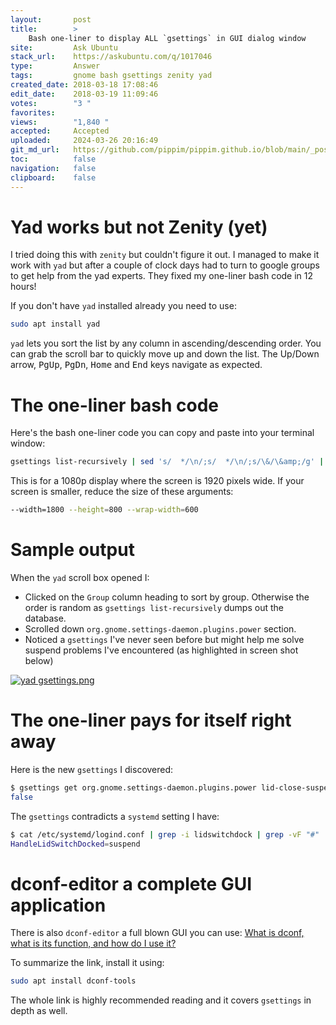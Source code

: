 ```yaml
---
layout:       post
title:        >
    Bash one-liner to display ALL `gsettings` in GUI dialog window
site:         Ask Ubuntu
stack_url:    https://askubuntu.com/q/1017046
type:         Answer
tags:         gnome bash gsettings zenity yad
created_date: 2018-03-18 17:08:46
edit_date:    2018-03-19 11:09:46
votes:        "3 "
favorites:    
views:        "1,840 "
accepted:     Accepted
uploaded:     2024-03-26 20:16:49
git_md_url:   https://github.com/pippim/pippim.github.io/blob/main/_posts/2018/2018-03-18-Bash-one-liner-to-display-ALL-_gsettings_-in-GUI-dialog-window.md
toc:          false
navigation:   false
clipboard:    false
---
```


# Yad works but not Zenity (yet)



I tried doing this with `zenity` but couldn't figure it out. I managed to make it work with `yad` but after a couple of clock days had to turn to google groups to get help from the yad experts. They fixed my one-liner bash code in 12 hours!

If you don't have `yad` installed already you need to use:

``` bash
sudo apt install yad
```

`yad` lets you sort the list by any column in ascending/descending order. You can grab the scroll bar to quickly move up and down the list. The Up/Down arrow, <kbd>PgUp</kbd>, <kbd>PgDn</kbd>, <kbd>Home</kbd> and <kbd>End</kbd> keys navigate as expected.

# The one-liner bash code

Here's the bash one-liner code you can copy and paste into your terminal window:

``` bash
gsettings list-recursively | sed 's/  */\n/;s/  */\n/;s/\&/\&amp;/g' | yad --list --title "gsettings" --item-seperator='\n' --width=1800 --height=800 --wrap-width=600 --column=Group --column=Key --column=Setting --no-markup
```

This is for a 1080p display where the screen is 1920 pixels wide. If your screen is smaller, reduce the size of these arguments:

``` bash
--width=1800 --height=800 --wrap-width=600
```

# Sample output

When the `yad` scroll box opened I:

- Clicked on the `Group` column heading to sort by group. Otherwise the order is random as `gsettings list-recursively` dumps out the database.
- Scrolled down `org.gnome.settings-daemon.plugins.power` section.
- Noticed a `gsettings` I've never seen before but might help me solve suspend problems I've encountered (as highlighted in screen shot below)

[![yad gsettings.png][1]][1]

# The one-liner pays for itself right away

Here is the new `gsettings` I discovered:

``` bash
$ gsettings get org.gnome.settings-daemon.plugins.power lid-close-suspend-with-external-monitor
false
```

The `gsettings` contradicts a `systemd` setting I have:

``` bash
$ cat /etc/systemd/logind.conf | grep -i lidswitchdock | grep -vF "#"
HandleLidSwitchDocked=suspend
```

# dconf-editor a complete GUI application

There is also `dconf-editor` a full blown GUI you can use: [What is dconf, what is its function, and how do I use it?][3]

To summarize the link, install it using:

``` bash
sudo apt install dconf-tools
```

The whole link is highly recommended reading and it covers `gsettings` in depth as well.

  [1]: https://i.stack.imgur.com/c4Bfp.png
  [2]: https://askubuntu.com/questions/828486/systemd-suspends-system-but-upon-resume-kernel-then-enters-sleep-and-wake-up
  [3]: https://askubuntu.com/questions/22313/what-is-dconf-what-is-its-function-and-how-do-i-use-it
